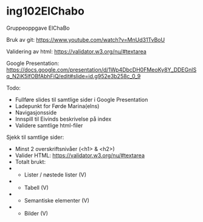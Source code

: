 # ing102ElChabo

Gruppeoppgave ElChaBo

Bruk av git: https://www.youtube.com/watch?v=MnUd31TvBoU

Validering av html: https://validator.w3.org/nu/#textarea

Google Presentation: https://docs.google.com/presentation/d/1Wp4DbcDH0FMeoKy8Y_DDEGnlSq_N2iK5lfOBfAbhFiQ/edit#slide=id.g952e3b258c_0_9

Todo:

- Fullføre slides til samtlige sider i Google Presentation
- Ladepunkt for Førde Marina(elns)
- Navigasjonsside
- Innspill til Eivinds beskrivelse på index
- Validere samtlige html-filer

Sjekk til samtlige sider:

- Minst 2 overskriftsnivåer (\<h1> & \<h2>)
- Valider HTML: https://validator.w3.org/nu/#textarea
- Totalt brukt:
- - Lister / nøstede lister (V)
- - Tabell (V)
- - Semantiske elementer (V)
- - Bilder (V)
